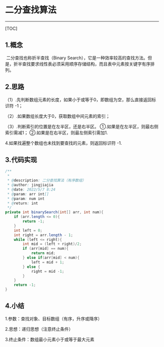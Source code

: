 # 二分查找算法

------

[TOC]

## 1.概念

​	二分查找也称折半查找（Binary Search），它是一种效率较高的查找方法。但是，折半查找要求线性表必须采用顺序存储结构，而且表中元素按关键字有序排列。

## 2.思路

（1）.先判断数组元素的长度，如果小于或等于0，即数组为空，那么直接返回标识符 -1；

（2）.如果数组长度大于0，获取数组中间元素的索引；

（3）.判断索引的位置是在左半区，还是右半区。
	①.如果是在左半区，则最右侧索引需减1；
	②.如果是在右半区，则最左侧索引需加1.

4.如果找遍整个数组也未找到要查找的元素，则返回标识符 -1.

## 3.代码实现

```java
/**
 *
 * @description: 二分查找算法（有序数组）
 * @author: jingjiajia
 * @date: 2022/5/7 8:24
 * @param: arr int[]
 * @param: num int
 * @return: int
 */
private int binarySearch(int[] arr, int num){
    if (arr.length <= 0){
        return -1;
    }
    int left = 0;
    int right = arr.length - 1;
    while (left <= right){
        int mid = (left + right)/2;
        if (arr[mid] == num){
            return mid;
        } else if(arr[mid] < num){
            left = mid + 1;
        } else {
            right = mid -1;
        }
    }
    return -1;
}
```

## 4.小结

1.参数：查找对象、目标数组（有序，升序或降序）

2.思想：递归思想（注意终止条件）

3.终止条件：数组最小元素小于或等于最大元素



